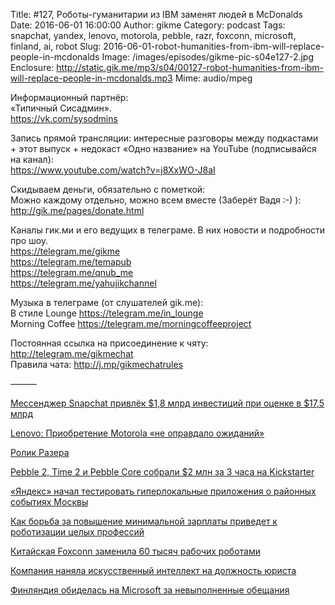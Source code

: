 Title: #127, Роботы-гуманитарии из IBM заменят людей в McDonalds
Date: 2016-06-01 16:00:00
Author: gikme
Category: podcast
Tags: snapchat, yandex, lenovo, motorola, pebble, razr, foxconn, microsoft, finland, ai, robot
Slug: 2016-06-01-robot-humanities-from-ibm-will-replace-people-in-mcdonalds
Image: /images/episodes/gikme-pic-s04e127-2.jpg  
Enclosure: http://static.gik.me/mp3/s04/00127-robot-humanities-from-ibm-will-replace-people-in-mcdonalds.mp3
Mime: audio/mpeg


Информационный партнёр:  
«Типичный Сисадмин».  
<https://vk.com/sysodmins>

Запись прямой трансляции: интересные разговоры между подкастами + этот выпуск + недокаст «Одно название» на YouTube (подписывайся на канал):  
<https://www.youtube.com/watch?v=j8XxWO-J8aI>

Скидываем деньги, обязательно с пометкой:  
Можно каждому отдельно, можно всем вместе (Заберёт Вадя :-) ):  
<http://gik.me/pages/donate.html>

Каналы гик.ми и его ведущих в телеграме. В них новости и подробности про шоу.  
<https://telegram.me/gikme>  
<https://telegram.me/temapub>  
<https://telegram.me/qnub_me>  
<https://telegram.me/yahujikchannel>

Музыка в телеграме (от слушателей gik.me):  
В стиле Lounge <https://telegram.me/in_lounge>  
Morning Coffee <https://telegram.me/morningcoffeeproject>

Постоянная ссылка на присоединение к чяту: <http://telegram.me/gikmechat>  
Правила чата: <http://j.mp/gikmechatrules>

———

[Мессенджер Snapchat привлёк $1,8 млрд инвестиций при оценке в $17,5 млрд](https://vc.ru/n/snapchat-f)

[Lenovo: Приобретение Motorola «не оправдало ожиданий»](https://vc.ru/n/lenovo-moto)

[Ролик Разера](http://www.engadget.com/2016/05/20/moto-razr-flip-phone-teaser/)

[Pebble 2, Time 2 и Pebble Core собрали $2 млн за 3 часа на Kickstarter](https://geektimes.ru/post/276306/)

[«Яндекс» начал тестировать гиперлокальные приложения о районных событиях Москвы](https://vc.ru/n/ya-local)

[Как борьба за повышение минимальной зарплаты приведет к роботизации целых профессий](http://ibusiness.ru/blog/money/41928)

[Китайская Foxconn заменила 60 тысяч рабочих роботами](https://vc.ru/n/foxconn-robots)

[Компания наняла искусственный интеллект на должность юриста](https://hi-tech.mail.ru/news/ai-law-ross)

[Финляндия обиделась на Microsoft за невыполненные обещания](https://geektimes.ru/post/276542/)



